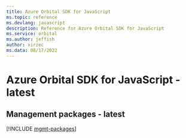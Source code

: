 ```yaml
---
title: Azure Orbital SDK for JavaScript
ms.topic: reference
ms.devlang: javascript
description: Reference for Azure Orbital SDK for JavaScript
ms.service: orbital
ms.author: jeffish
author: xirzec
ms.data: 08/17/2022
---
```

# Azure Orbital SDK for JavaScript - latest

## Management packages - latest
[!INCLUDE [mgmt-packages](orbital-mgmt-index.md)]